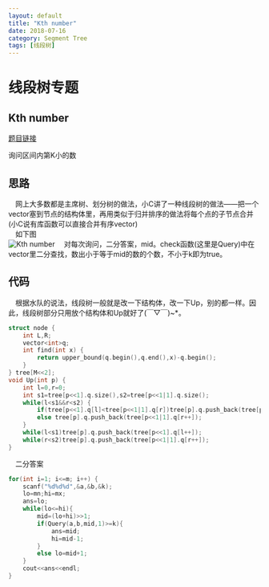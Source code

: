 ```yaml
---
layout: default
title: "Kth number"
date: 2018-07-16
category: Segment Tree
tags: [线段树]
---
```


# 线段树专题

## Kth number

[题目链接](https://cn.vjudge.net/problem/HDU-2665#author=634579757)

询问区间内第K小的数  

## 思路

&emsp;网上大多数都是主席树、划分树的做法，小C讲了一种线段树的做法——把一个vector塞到节点的结构体里，再用类似于归并排序的做法将每个点的子节点合并(小C说有库函数可以直接合并有序vector)  
&emsp;如下图  
![Kth number](https://i.loli.net/2018/07/16/5b4c77d028167.jpg)
&emsp;对每次询问，二分答案，mid。check函数(这里是Query)中在vector里二分查找，数出小于等于mid的数的个数，不小于k即为true。

## 代码

&emsp;根据水队的说法，线段树一般就是改一下结构体，改一下Up，别的都一样。因此，线段树部分只用放个结构体和Up就好了(￣▽￣)~*。

```cpp
struct node {
	int L,R;
	vector<int>q;
	int find(int x) {
		return upper_bound(q.begin(),q.end(),x)-q.begin();
	}
} tree[M<<2];
void Up(int p) {
	int l=0,r=0;
	int s1=tree[p<<1].q.size(),s2=tree[p<<1|1].q.size();
	while(l<s1&&r<s2) {
		if(tree[p<<1].q[l]<tree[p<<1|1].q[r])tree[p].q.push_back(tree[p<<1].q[l++]);
		else tree[p].q.push_back(tree[p<<1|1].q[r++]);
	}
	while(l<s1)tree[p].q.push_back(tree[p<<1].q[l++]);
	while(r<s2)tree[p].q.push_back(tree[p<<1|1].q[r++]);
}
```
&emsp;二分答案
```cpp
for(int i=1; i<=m; i++) {
	scanf("%d%d%d",&a,&b,&k);
	lo=mn;hi=mx;
	ans=lo;
	while(lo<=hi){
		mid=(lo+hi)>>1;
		if(Query(a,b,mid,1)>=k){
			ans=mid;
			hi=mid-1;
		}
		else lo=mid+1;
	}
	cout<<ans<<endl;
}
```